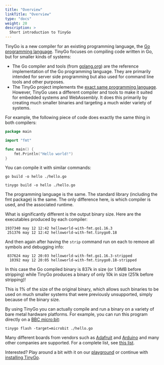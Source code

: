 ```yaml
---
title: "Overview"
linkTitle: "Overview"
type: "docs"
weight: 20
description: >
  Short introduction to TinyGo
---
```


TinyGo is a new compiler for an existing programming language, the [Go programming language](https://golang.org/). TinyGo focuses on compiling code written in Go, but for smaller kinds of systems:

  - The Go compiler and tools (from [golang.org](https://golang.org/)) are the reference implementation of the Go programming language. They are primarily intended for server side programming but also used for command line tools and other purposes.
  - The TinyGo project implements the [exact same programming language](https://golang.org/ref/spec). However, TinyGo uses a different compiler and tools to make it suited for embedded systems and WebAssembly. It does this primarily by creating much smaller binaries and targeting a much wider variety of systems.

For example, the following piece of code does exactly the same thing in both compilers:

```go
package main

import "fmt"

func main() {
	fmt.Println("Hello world!")
}
```

You can compile it with similar commands:

```shell
go build -o hello ./hello.go
```

```shell
tinygo build -o hello ./hello.go
```

The programming language is the same. The standard library (including the fmt package) is the same. The only difference here, is which compiler is used, and the associated runtime.

What is significantly different is the output binary size. Here are the executables produced by each compiler:

```shell
1937340 may 12 12:42 helloworld-with-fmt.go1.16.3
 251376 may 12 12:42 helloworld-with-fmt.tinygo0.18
```

And then again after having the `strip` command run on each to remove all symbols and debugging info:

```shell
 837624 may 12 20:03 helloworld-with-fmt.go1.16.3-stripped
  10392 may 12 20:05 helloworld-with-fmt.tinygo0.18-stripped
```

In this case the Go compiled binary is 837k in size (or 1.9MB before stripping) while TinyGo produces a binary of only 10k in size (251k before stripping)!

This is 1% of the size of the original binary, which allows such binaries to be used on much smaller systems that were previously unsupported, simply because of the binary size.

By using TinyGo you can actually compile and run a binary on a variety of bare metal hardware platforms. For example, you can run this program directly on a [BBC micro:bit](https://microbit.org/):

    tinygo flash -target=microbit ./hello.go

Many different boards from vendors such as [Adafruit](https://www.adafruit.com/) and [Arduino](https://www.arduino.cc/) and many other companies are supported. For a complete list, see [this list](../../../docs/reference/microcontrollers).

Interested? Play around a bit with it on our [playground](https://play.tinygo.org/) or continue with [installing TinyGo](install).

